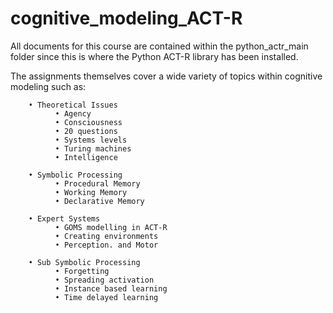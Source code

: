 # cognitive_modeling_ACT-R

All documents for this course are contained within the python_actr_main folder since this is where the Python ACT-R library has been installed.

The assignments themselves cover a wide variety of topics within cognitive modeling such as:
         

        • Theoretical Issues
              • Agency
              • Consciousness
              • 20 questions
              • Systems levels
              • Turing machines
              • Intelligence
              
        • Symbolic Processing
              • Procedural Memory
              • Working Memory
              • Declarative Memory

        • Expert Systems
              • GOMS modelling in ACT-R
              • Creating environments
              • Perception. and Motor

        • Sub Symbolic Processing
              • Forgetting
              • Spreading activation
              • Instance based learning
              • Time delayed learning
              
